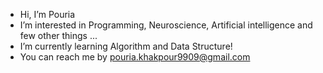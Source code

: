 - Hi, I’m Pouria
- I’m interested in Programming, Neuroscience, Artificial intelligence and few other things ...
- I’m currently learning Algorithm and Data Structure!
- You can reach me by pouria.khakpour9909@gmail.com
